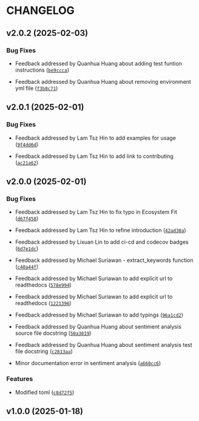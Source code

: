 # CHANGELOG


## v2.0.2 (2025-02-03)

### Bug Fixes

- Feedback addressed by Quanhua Huang about adding test funtion instructions
  ([`be9ccca`](https://github.com/UBC-MDS/DSCI524_Text_Analyzer_19/commit/be9ccca97b6a746ecc9b09db9ae160ba8fe52456))

- Feedback addressed by Quanhua Huang about removing environment yml file
  ([`f3b8c71`](https://github.com/UBC-MDS/DSCI524_Text_Analyzer_19/commit/f3b8c714210c4ebeda885ffcc9f14ad89860034a))


## v2.0.1 (2025-02-01)

### Bug Fixes

- Feedback addressed by Lam Tsz Hin to add examples for usage
  ([`9f4dd6d`](https://github.com/UBC-MDS/DSCI524_Text_Analyzer_19/commit/9f4dd6d5061f7244bed123a977e82bd4af86e3cf))

- Feedback addressed by Lam Tsz Hin to add link to contributing
  ([`ac21a62`](https://github.com/UBC-MDS/DSCI524_Text_Analyzer_19/commit/ac21a620f293d9772f3896727fb221af3a1c72d5))


## v2.0.0 (2025-02-01)

### Bug Fixes

- Feedback addressed by Lam Tsz Hin to fix typo in Ecosystem Fit
  ([`d67f458`](https://github.com/UBC-MDS/DSCI524_Text_Analyzer_19/commit/d67f458d2ae18fc427224c4dd4087b09edd8f0fc))

- Feedback addressed by Lam Tsz Hin to refine introduction
  ([`42ad30a`](https://github.com/UBC-MDS/DSCI524_Text_Analyzer_19/commit/42ad30a98da7bf45fac6f8c1e74895875de551f9))

- Feedback addressed by Lixuan Lin to add ci-cd and codecov badges
  ([`6d7e1dc`](https://github.com/UBC-MDS/DSCI524_Text_Analyzer_19/commit/6d7e1dce7f1464dd53b3512d3451a28b68edcdf8))

- Feedback addressed by Michael Suriawan - extract_keywords function
  ([`c40a44f`](https://github.com/UBC-MDS/DSCI524_Text_Analyzer_19/commit/c40a44ffa2300bc96ae7a8c993437bc4bc10833b))

- Feedback addressed by Michael Suriawan to add explicit url to readthedocs
  ([`578e994`](https://github.com/UBC-MDS/DSCI524_Text_Analyzer_19/commit/578e994cd0ede3be8d143306e1d43d4b723f2377))

- Feedback addressed by Michael Suriawan to add explicit url to readthedocs
  ([`1221396`](https://github.com/UBC-MDS/DSCI524_Text_Analyzer_19/commit/122139623d50ffae8a17e8bc3e7bf74e61635e57))

- Feedback addressed by Michael Suriawan to add typings
  ([`96a1cd2`](https://github.com/UBC-MDS/DSCI524_Text_Analyzer_19/commit/96a1cd27cbac287468202828766836ae9d258353))

- Feedback addressed by Quanhua Huang about sentiment analysis source file docstring
  ([`50a3019`](https://github.com/UBC-MDS/DSCI524_Text_Analyzer_19/commit/50a3019a9399e7965169237782a01b0532dd69b9))

- Feedback addressed by Quanhua Huang about sentiment analysis test file docstring
  ([`c2813aa`](https://github.com/UBC-MDS/DSCI524_Text_Analyzer_19/commit/c2813aaff7c570b1bf1db6b18ddda162ccb7fb6d))

- Minor documentation error in sentiment analysis
  ([`a660cc6`](https://github.com/UBC-MDS/DSCI524_Text_Analyzer_19/commit/a660cc633b2c7234f00c1107b66c0f79555cd1bf))

### Features

- Modified toml
  ([`c8d72f5`](https://github.com/UBC-MDS/DSCI524_Text_Analyzer_19/commit/c8d72f52c3534db96cd1be3c2bde47dbecdb6ce8))


## v1.0.0 (2025-01-18)
